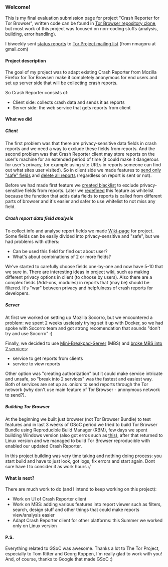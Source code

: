 ### Welcome!

This is my final evaluation submission page for project "Crash Reporter for Tor Browser", written code can be found in [Tor Browser repository clone](https://github.com/nmago/tor-browser/commits/crdevc?author=nmago), but most work of this project was focused on non-coding stuffs (analysis, building, error handling).

I biweekly sent [status reports](https://trac.torproject.org/projects/tor/wiki/doc/gsoc#StatusReports) to [Tor Project mailing list](https://lists.torproject.org/pipermail/tor-project/) (from nmagoru at gmail.com)


#### Project description
 
The goal of my project was to adapt existing Crash Reporter from Mozilla Firefox for Tor Browser: make it completely anonymous for end users and set up server side that will be collecting crash reports. 

So Crash Reporter consists of:
 - Client side: collects crash data and sends it as reports
 - Server side: the web service that gets reports from client


#### What we did

##### Client

The first problem was that there are privacy-sensitive data fields in crash reports and we need a way to exclude these fields from reports. And the second problem was that Crash Reporter client may store reports on the user's machine for an extended period of time (it could make it dangerous for user's privacy, for example using site URLs in reports someone can find out what sites user visited). So in client side we made features to [send only "safe" fields](https://github.com/nmago/tor-browser/commit/2e11a5d429c6b915843091a8a1ac6d9f67248c6a) and [delete all reports](https://github.com/nmago/tor-browser/commit/9f8cc07aed4760604d74703f1991e2e5fbe9f441) (regardless on report is sent or not).

Before we had made first feature we [created blacklist](https://github.com/nmago/tor-browser/commit/ed40112896b88057149f54452195e545f4c1c286) to exclude privacy-sensitive fields from reports. Later we [redefined](https://github.com/nmago/tor-browser/commit/1b3bf799aec4327e99eb0fe0365a637a2dd49790) this feature as whitelist because the function that adds data fields to reports is called from different parts of browser and it's easier and safer to use whitelist to not miss any field. 

##### Crash report data field analysis

To collect info and analyse report fields we made [Wiki-page](https://trac.torproject.org/projects/tor/wiki/doc/crashreporter) for project. Some fields can be easily divided into privacy-sensitive and "safe", but we had problems with others:
 - Can be used this field for find out about user?
 - What's about combinations of 2 or more fields?

We've started to carefully choose fields one-by-one and now have 5-10 that we sure in. There are interesting ideas in project wiki, such as making different privacy options in client (to choose by users). Also there are a complex fields (Add-ons, modules) in reports that (may be) should be filtered.
It's "war" between privacy and helpfulness of crash reports for developers.

##### Server

At first we worked on setting up Mozilla Socorro, but we encountered a problem: we spent 2 weeks uselessly trying set it up with Docker, so we had spoke with Socorro team and got strong recomendation that sounds "don't try and use Socorro" :) 

Finally, we decided to use  [Mini-Breakpad-Server](https://github.com/electron/mini-breakpad-server) (MBS) and [broke MBS into 2 services](https://github.com/tomrittervg/mini-breakpad-server/commit/d060952ef89ddd5aa0e95f4345faf206bef7a878): 
 - service to get reports from clients
 - service to view reports

Other option was "creating authorization" but it could make service intricate and unsafe, so "break into 2 services" was the fastest and easiest way. 
Both of services are set up as .onion: to send reports through the Tor network (why don't use main feature of Tor Browser - anonymous network to send?). 

##### Building Tor Browser

At the beginning we built just browser (not Tor Browser Bundle) to test features and in last 3 weeks of GSoC period we tried to build Tor Browser Bundle using Reproducible Build Manager (RBM), few days we spent building Windows version (also got erros such as [this](https://bugzilla.mozilla.org/show_bug.cgi?id=1391685)), after that returned to Linux version and we managed to build Tor Browser reproducible with enabled our updated Crash Reporter. 

In this project building was very time taking and nothing doing process: you start build and have to just look, got logs, fix errors and start again. Dont sure have I to consider it as work hours :/


#### What is next?

There are much work to do (and I intend to keep working on this project):
 - Work on UI of Crash Reporter client
 - Work on MBS: adding various features into report viewer such as filters, search, design stuff and other things that could make reports view/analysis easier
 - Adapt Crash Reporter client for other platforms: this Summer we worked only on Linux version


#### P.S.

Everything related to GSoC was awesome. Thanks a lot to The Tor Project, especially to Tom Ritter and Georg Koppen, I'm really glad to work with you! And, of course, thanks to Google that made GSoC :)


